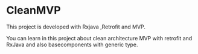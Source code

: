 # CleanMVP
This project is developed with Rxjava ,Retrofit and MVP.

You can learn in this project about clean architecture MVP with retrofit and RxJava and also basecomponents with generic type.
